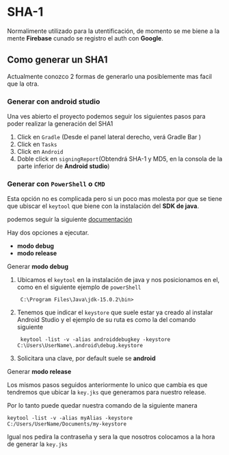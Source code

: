 # SHA-1
Normalimente utilizado para la utentificación, de momento se me biene a la mente **Firebase** cunado se registro el auth con **Google**.

## Como generar un SHA1
Actualmente conozco 2 formas de generarlo una posiblemente mas facil que la otra.

### Generar con android studio
Una ves abierto el proyecto podemos seguir los siguientes pasos para poder realizar la generación del SHA1

1. Click en `Gradle` (Desde el panel lateral derecho, verá Gradle Bar )
2. Click en `Tasks`
3. Click en `Android`
4. Doble click en `signingReport`(Obtendrá SHA-1 y MD5, en la consola de la parte inferior de **Android studio**)

### Generar con `PowerShell` o `CMD`
Esta opción no es complicada pero si un poco mas molesta por que se tiene que ubiscar el `keytool` que biene con la instalación del **SDK de java**.

podemos seguir la siguiente [documentación][1]

Hay dos opciones a ejecutar.
* **modo debug**  
* **modo release**

Generar **modo debug**
1. Ubicamos el `keytool` en la instalación de java y nos posicionamos en el, como en el siguiente ejemplo de `powerShell`

        C:\Program Files\Java\jdk-15.0.2\bin>

2. Tenemos que indicar el `keystore` que suele estar ya creado al instalar Android Studio y el ejemplo de su ruta es como la del comando siguiente

        keytool -list -v -alias androiddebugkey -keystore C:\Users\UserName\.android\debug.keystore

3. Solicitara una clave, por default suele se **android**

Generar **modo release**

Los mismos pasos seguidos anteriormente lo unico que cambia es que tendremos que ubicar la `key.jks` que generamos para nuestro release.

Por lo tanto puede quedar nuestra comando de la siguiente manera

    ​keytool -list -v -alias myAlias -keystore C:/Users/UserName/Documents/my-keystore

Igual nos pedira la contraseña y sera la que nosotros colocamos a la hora de generar la `key.jks`

[1]: https://developers.google.com/android/guides/client-auth